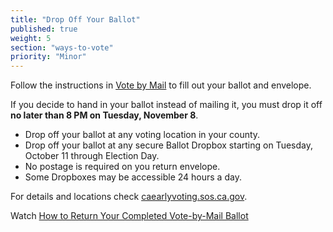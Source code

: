 ```yaml
---
title: "Drop Off Your Ballot"
published: true
weight: 5
section: "ways-to-vote"
priority: "Minor"
---
```

Follow the instructions in [Vote by Mail](#menu-item-vote-by-mail) to fill out your ballot and envelope. 

If you decide to hand in your ballot instead of mailing it, you must drop it off **no later than 8 PM on Tuesday, November 8**.
- Drop off your ballot at any voting location in your county.
- Drop off your ballot at any secure Ballot Dropbox starting on Tuesday, October 11 through Election Day. 
- No postage is required on you return envelope. 
- Some Dropboxes may be accessible 24 hours a day. 

For details and locations check [caearlyvoting.sos.ca.gov](https://caearlyvoting.sos.ca.gov/).

Watch [How to Return Your Completed Vote-by-Mail Ballot](https://www.youtube.com/watch?v=mP7n6QIW87Q&ab_channel=CaliforniaSOS)